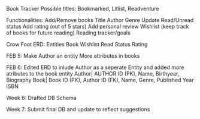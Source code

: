 Book Tracker
Possible titles: Bookmarked, Litlist, Readventure

Functionalities:
Add/Remove books
  Title
  Author
  Genre
Update Read/Unread status
Add rating (out of 5 stars)
Add personal review
Wishlist (keep track of books for future reading)
Reading tracker/goals

Crow Foot ERD: 
Entities
  Book
  Wishlist
  Read Status
  Rating

FEB 5:
Make Author an entity
More attributes in books

FEB 6:
Edited ERD to inlude Author as a seperate Entity and added more atributes to the book entity
Author| AUTHOR ID (PK), Name, Birthyear, Biography
Book| Book ID (PK), Author ID (FK), Name, Genre, Published Year ISBN

Week 6: Drafted DB Schema

Week 7: Submit final DB and update to reflect suggestions
